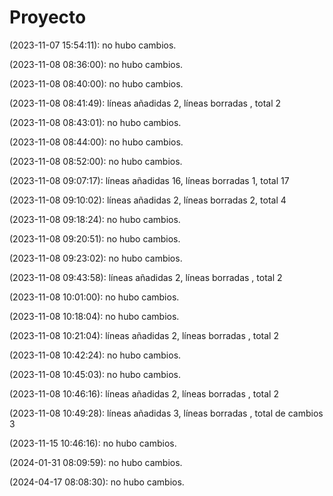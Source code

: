 # Proyecto 

(2023-11-07 15:54:11): no hubo cambios.

(2023-11-08 08:36:00): no hubo cambios.

(2023-11-08 08:40:00): no hubo cambios.

(2023-11-08 08:41:49): líneas añadidas 2, líneas borradas , total 2

(2023-11-08 08:43:01): no hubo cambios.

(2023-11-08 08:44:00): no hubo cambios.

(2023-11-08 08:52:00): no hubo cambios.

(2023-11-08 09:07:17): líneas añadidas 16, líneas borradas 1, total 17

(2023-11-08 09:10:02): líneas añadidas 2, líneas borradas 2, total 4

(2023-11-08 09:18:24): no hubo cambios.

(2023-11-08 09:20:51): no hubo cambios.

(2023-11-08 09:23:02): no hubo cambios.

(2023-11-08 09:43:58): líneas añadidas 2, líneas borradas , total 2

(2023-11-08 10:01:00): no hubo cambios.

(2023-11-08 10:18:04): no hubo cambios.

(2023-11-08 10:21:04): líneas añadidas 2, líneas borradas , total 2

(2023-11-08 10:42:24): no hubo cambios.

(2023-11-08 10:45:03): no hubo cambios.

(2023-11-08 10:46:16): líneas añadidas 2, líneas borradas , total 2

(2023-11-08 10:49:28): líneas añadidas 3, líneas borradas , total de cambios 3

(2023-11-15 10:46:16): no hubo cambios.

(2024-01-31 08:09:59): no hubo cambios.

(2024-04-17 08:08:30): no hubo cambios.
